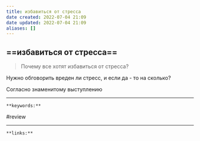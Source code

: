 ```yaml
---
title: избавиться от стресса
date created: 2022-07-04 21:09
date updated: 2022-07-04 21:09
aliases: []
---
```


## ==избавиться от стресса==

> Почему все хотят избавиться от стресса?

Нужно обговорить вреден ли стресс, и если да - то на сколько?

Согласно знаменитому выступлению 

---
`**keywords:**`

#review 

---
`**links:**`

